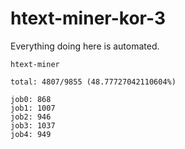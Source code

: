 # htext-miner-kor-3

Everything doing here is automated.

```
htext-miner

total: 4807/9855 (48.77727042110604%)

job0: 868
job1: 1007
job2: 946
job3: 1037
job4: 949
```